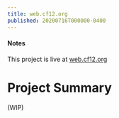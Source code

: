 ```yaml
---
title: web.cf12.org
published: 20200716T000000-0400
---
```


#### Notes
This project is live at [web.cf12.org](https://web.cf12.org)

# Project Summary
(WIP)